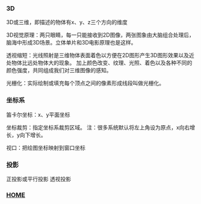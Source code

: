### 3D

3D或三维，即描述的物体有x、y、z三个方向的维度

3D视觉原理：两只眼睛，每一只能接收到2D图像，两张图象由大脑组合处理后，脑海中形成3D场景。立体单片和3D电影原理也是这样。

透视缩短：光线照射是三维物体表面着色以方便在2D图形产生3D图形效果以及近处物体比远处物体大的现象。
加上颜色改变、纹理、光照、着色以及各种不同的颜色强度，共同组成我们对三维图像的感知。

光栅化：实际绘制或填充每个顶点之间的像素形成线段叫做光栅化。

### 坐标系

笛卡尔坐标：x、y平面坐标

坐标裁剪：指定坐标系裁剪区域。
注：很多系统默认将左上角设为原点，x向右增长，y向下增长。

视口：把绘图坐标映射到窗口坐标

### 投影
正投影或平行投影
透视投影


### [HOME](https://daixuenan.github.io/)